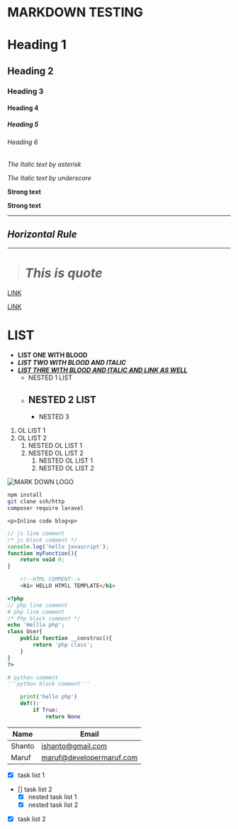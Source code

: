 # **MARKDOWN TESTING**

<!--Headinga-->
# Heading 1
## Heading 2
### Heading 3
#### Heading 4 
##### Heading 5
###### Heading 6

<!--Italics using asterisk sign-->
*The Italic text by asterisk*

<!-- or using underscore as well -->
_The Italic text by underscore_

<!--Text bold or text strong using double asterisk sign-->

**Strong text**

<!-- or using double underscore as well -->
__Strong text__

<!--Horizontal Rule using triple underscore-->
____
## **_Horizontal Rule_**
____

<!--Blockqoute-->
> # _**This is quote**_

<!--Links-->
[LINK](https://google.com)

<!--Links with title-->
[LINK](https://google.com "To go goole")

<!--UL list-->
# **LIST**
* **LIST ONE WITH BLOOD**
* **_LIST TWO WITH BLOOD AND ITALIC_**
* [**_LIST THRE WITH BLOOD AND ITALIC AND LINK AS WELL_**](httsp://google.com, "TO go google")
    * NESTED 1 LIST 
    * ## NESTED 2 LIST 
        * NESTED 3

<!--OL list-->

1. OL LIST 1
1. OL LIST 2
    1. NESTED OL LIST 1
    1. NESTED OL LIST 2
        1. NESTED OL LIST 1
        1. NESTED OL LIST 2


![MARK DOWN LOGO](https://markdown-here.com/img/icon256.png "ing title")

<!--Special markdown for github-->



<!--Code blocks-->
```bash
npm install
git clone ssh/http
composer require laravel
```

<!--Inline code block-->
 `<p>Inline code blog<p>`

```javascript
// js line comment
/* js block comment */
console.log('hello javascript');
function myFunction(){
    return void 0;
}

```

```html
    <!--HTML COMMENT-->
    <h1> HELLO HTMlL TEMPLATE</h1>

```

```php
<?php
// php line comment
# php line comment
/* Php block comment */
echo 'Helllo php';
class User{
    public function __construc(){
        return 'php class';
    }
}
?>
```

```python
# python comment
'''python block comment'''

    print('hello php')
    def():
        if True:
            return None
```


<!--table-->
| Name  | Email |
| ------|-------|
| Shanto | ishanto@gmail.com|
| Maruf | maruf@developermaruf.com|

<!--task llist-->
* [x] task list 1 
* [] task list 2
    * [x] nested task list 1 
    * [x] nested task list 2 
* [x] task list 2




















